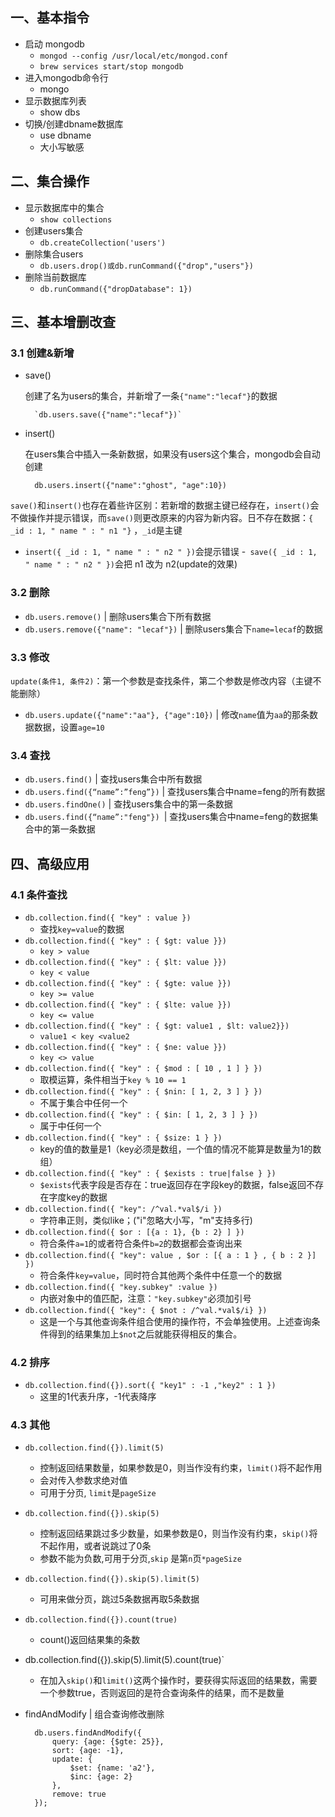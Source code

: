 ## 一、基本指令
- 启动 mongodb
    - `mongod --config /usr/local/etc/mongod.conf`
    - `brew services start/stop mongodb`
- 进入mongodb命令行
    - mongo
- 显示数据库列表
    - show dbs
- 切换/创建dbname数据库
    - use dbname
    - 大小写敏感

## 二、集合操作
- 显示数据库中的集合
    - `show collections `
- 创建users集合
    - `db.createCollection('users')`
- 删除集合users
    - `db.users.drop()或db.runCommand({"drop","users"})`
- 删除当前数据库
    - `db.runCommand({"dropDatabase": 1})`


## 三、基本增删改查
### 3.1 创建&新增
- save()

    创建了名为users的集合，并新增了一条`{"name":"lecaf"}`的数据

        `db.users.save({"name":"lecaf"})`

- insert()

    在users集合中插入一条新数据，如果没有users这个集合，mongodb会自动创建

        db.users.insert({"name":"ghost", "age":10})


`save()`和`insert()`也存在着些许区别：若新增的数据主键已经存在，`insert()`会不做操作并提示错误，而`save()`则更改原来的内容为新内容。日不存在数据：`{ _id : 1, " name " : " n1 "}` ，`_id`是主键

- `insert({ _id : 1, " name " : " n2 " })`会提示错误
-` save({ _id : 1, " name " : " n2 " })`会把 n1 改为 n2(update的效果)

### 3.2 删除

- `db.users.remove()` | 删除users集合下所有数据
- `db.users.remove({"name": "lecaf"})` | 删除users集合下`name=lecaf`的数据

### 3.3 修改

`update(条件1, 条件2)`：第一个参数是查找条件，第二个参数是修改内容（主键不能删除）

- `db.users.update({"name":"aa"}, {"age":10})` | 修改`name`值为`aa`的那条数据数据，设置`age=10`


### 3.4 查找

- `db.users.find()` | 查找users集合中所有数据
- `db.users.find({“name”:”feng”})` | 查找users集合中name=feng的所有数据
- `db.users.findOne()` | 查找users集合中的第一条数据
- `db.users.find({“name”:"feng"}) `| 查找users集合中name=feng的数据集合中的第一条数据



## 四、高级应用
### 4.1 条件查找

- `db.collection.find({ "key" : value })`
    - 查找`key=value`的数据
- `db.collection.find({ "key" : { $gt: value }})`
    - `key > value`
- `db.collection.find({ "key" : { $lt: value }})`
    - `key < value`
- `db.collection.find({ "key" : { $gte: value }})`
    - `key >= value`
- `db.collection.find({ "key" : { $lte: value }})`
    - `key <= value`
- `db.collection.find({ "key" : { $gt: value1 , $lt: value2}})`
    - `value1 < key <value2`
- `db.collection.find({ "key" : { $ne: value }})`
    -  `key <> value`
- `db.collection.find({ "key" : { $mod : [ 10 , 1 ] } })`
    -  取模运算，条件相当于`key % 10 == 1`
- `db.collection.find({ "key" : { $nin: [ 1, 2, 3 ] } })`
    -  不属于集合中任何一个
- `db.collection.find({ "key" : { $in: [ 1, 2, 3 ] } })`
    -  属于中任何一个
- `db.collection.find({ "key" : { $size: 1 } })`
    -  key的值的数量是1（key必须是数组，一个值的情况不能算是数量为1的数组）
- `db.collection.find({ "key" : { $exists : true|false } })`
    -  `$exists`代表字段是否存在：true返回存在字段key的数据，false返回不存在字度key的数据
- `db.collection.find({ "key": /^val.*val$/i })`
    -  字符串正则，类似like；("i"忽略大小写，"m"支持多行)
- `db.collection.find({ $or : [{a : 1}, {b : 2} ] })`
    -  符合条件`a=1`的或者符合条件`b=2`的数据都会查询出来
- `db.collection.find({ "key": value , $or : [{ a : 1 } , { b : 2 }] })`
    -  符合条件`key=value`，同时符合其他两个条件中任意一个的数据
- `db.collection.find({ "key.subkey" :value })`
    -  内嵌对象中的值匹配，注意：`"key.subkey"`必须加引号
- `db.collection.find({ "key": { $not : /^val.*val$/i} })`
    -  这是一个与其他查询条件组合使用的操作符，不会单独使用。上述查询条件得到的结果集加上`$not`之后就能获得相反的集合。

### 4.2 排序

- `db.collection.find({}).sort({ "key1" : -1 ,"key2" : 1 })`
    - 这里的1代表升序，-1代表降序

### 4.3 其他

- `db.collection.find({}).limit(5)`
    - 控制返回结果数量，如果参数是0，则当作没有约束，`limit()`将不起作用
    - 会对传入参数求绝对值
    - 可用于分页, `limit`是`pageSize`
- `db.collection.find({}).skip(5)`
    - 控制返回结果跳过多少数量，如果参数是0，则当作没有约束，`skip()`将不起作用，或者说跳过了0条
    - 参数不能为负数,可用于分页,`skip` 是第`n`页`*pageSize`
- `db.collection.find({}).skip(5).limit(5)`
    - 可用来做分页，跳过5条数据再取5条数据
- `db.collection.find({}).count(true)`
    - count()返回结果集的条数
- db.collection.find({}).skip(5).limit(5).count(true)`
    - 在加入`skip()`和`limit()`这两个操作时，要获得实际返回的结果数，需要一个参数true，否则返回的是符合查询条件的结果，而不是数量
- findAndModify | 组合查询修改删除

        db.users.findAndModify({
            query: {age: {$gte: 25}},
            sort: {age: -1},
            update: {
                $set: {name: 'a2'},
                $inc: {age: 2}
            },
            remove: true
        });

